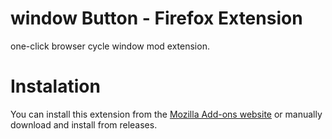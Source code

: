 # window Button - Firefox Extension
one-click browser cycle window mod extension.

# Instalation 
You can install this extension from the [Mozilla Add-ons website](https://addons.mozilla.org/en-US/firefox/addon/window-custom-buttons/) or manually download and install from releases.
